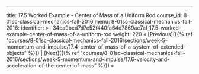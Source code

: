 ---
title: 17.5 Worked Example - Center of Mass of a Uniform Rod
course_id: 8-01sc-classical-mechanics-fall-2016
menu:
  8-01sc-classical-mechanics-fall-2016:
    identifier: >-
      34ea9bcd7d7e52f440fa64d7869ae7af_17.5-worked-example-center-of-mass-of-a-uniform-rod
    weight: 220
« [Previous]({{% ref "courses/8-01sc-classical-mechanics-fall-2016/sections/week-5-momentum-and-impulse/17.4-center-of-mass-of-a-system-of-extended-objects" %}}) | [Next]({{% ref "courses/8-01sc-classical-mechanics-fall-2016/sections/week-5-momentum-and-impulse/17.6-velocity-and-acceleration-of-the-center-of-mass" %}}) »